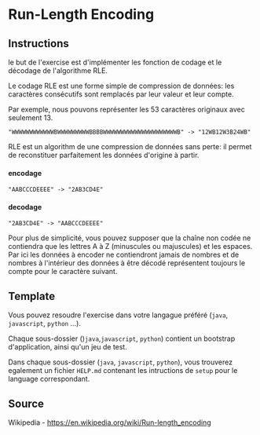 # Run-Length Encoding


## Instructions

le but de l'exercise est d'implémenter les fonction de codage et le décodage de l'algorithme RLE.

Le codage RLE est une forme simple de compression de données:
les caractères consécutifs sont remplacés par leur valeur et leur compte.

Par exemple, nous pouvons représenter les 53 caractères originaux avec seulement 13.

```texte
"WWWWWWWWWWWWBWWWWWWWWWBBBBWWWWWWWWWWWWWWWWWWWWWB" -> "12WB12W3B24WB"
```

RLE est un algorithm de une compression de données sans perte: il permet de reconstituer parfaitement les données d'origine à partir.

#### encodage

```texte
"AABCCCDEEEE" -> "2AB3CD4E" 
```

#### decodage

```texte
"2AB3CD4E" -> "AABCCCDEEEE" 
```

Pour plus de simplicité, vous pouvez supposer que la chaîne non codée ne contiendra que
les lettres A à Z (minuscules ou majuscules) et les espaces. Par ici
les données à encoder ne contiendront jamais de nombres et de nombres à l'intérieur des données à
être décodé représentent toujours le compte pour le caractère suivant.


## Template

Vous pouvez resoudre l'exercise dans votre langague préféré (`java`, `javascript`, `python` ...). 

Chaque sous-dossier  ()`java`,`javascript`, `python`) contient un bootstrap d'application, ainsi qu'un jeu de test. 

Dans chaque sous-dossier (`java`, `javascript`, `python`), vous trouverez egalement un fichier `HELP.md` contenant les intructions de `setup` pour le language correspondant.

## Source

Wikipedia - https://en.wikipedia.org/wiki/Run-length_encoding